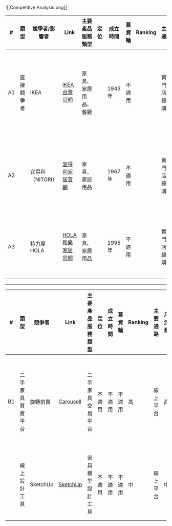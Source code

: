 ![[Competitive Analysis.png]]

|#|類型|競爭者/影響者|Link|主要產品服務類型|定位|成立時間|募資輪|Ranking|主要通路|月流量|社群|目標族群或情境|盈利方式|定價區間|調性與觀感|特殊競爭優勢|Key Features|其他加值服務|外部評價|受訪者評價|Note to Self|
|---|---|---|---|---|---|---|---|---|---|---|---|---|---|---|---|---|---|---|---|---|---|
|A1|直接競爭者|IKEA|[IKEA台灣官網](https://www.ikea.com/)|家具、家居用品、餐廳||1943年|不適用||實體門店、線上購物|不適用||年輕族群、家庭、DIY愛好者|產品銷售、餐飲服務|中低價位|簡約、現代、實用|餐廳吸引人流，產品多樣化，DIY組裝|家具組裝、智慧家居產品|餐廳、送貨、組裝服務|產品設計感強，價格實惠，但品質參差不齊|餐廳成為吸引顧客的重要因素||
|A2||宜得利（NITORI）|[宜得利家居官網](https://www.nitori.com/)|家具、家居用品||1967年|不適用||實體門店、線上購物|不適用||追求高CP值的消費者|產品銷售|中低價位|簡約、實用、日式風格|價格透明，品質穩定，適合亞洲人需求|家具組裝||產品價格實惠，品質不錯，但設計感較弱|日系風格更適合台灣市場||
|A3||特力屋HOLA|[HOLA和樂家居官網](https://www.hola.com.tw/)|家具、家居用品||1995年|不適用||實體門店、線上購物|不適用||追求多樣化選擇的消費者|產品銷售|中價位|多樣化，符合大眾需求|商品種類豐富，提供多樣選擇|家具組裝||商品種類多，但品質和設計感一般|商品種類豐富，但缺乏特色||

---

|#|類型|競爭者|Link|主要產品服務類型|定位|成立時間|募資輪|Ranking|主要通路|月流量|社群|目標族群或情境|盈利方式|定價區間|調性與觀感|特殊競爭優勢|Key Features|其他加值服務|外部評價|受訪者評價|Note to Self|
|---|---|---|---|---|---|---|---|---|---|---|---|---|---|---|---|---|---|---|---|---|---|
|B1|二手家具買賣平台|旋轉拍賣|[Carousell](https://www.carousell.com/)|二手家具交易平台|不適用|不適用|不適用|高|線上平台|高|高|環保愛好者、低預算用戶|手續費、廣告|低價|環保、經濟實惠|低成本、環保意識|多樣化二手交易|交易促進服務|用戶對價格和環保概念認可，但使用流程有時麻煩|交易便捷，但售後服務弱||
||線上設計工具|SketchUp|[SketchUp](https://www.sketchup.com/)|家具模型設計工具|不適用|不適用|不適用|中|線上平台|中|中|設計師、DIY專業人士|軟體訂閱、銷售|不適用|專業、技術導向|設計靈活性高，支持專業應用|家具模型創建與分享|軟體支持與學習資源|工具功能強大，但對新手有學習門檻|使用便捷，支持專業創作||
